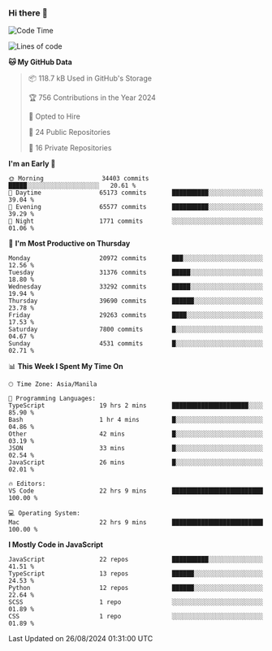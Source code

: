 ### Hi there 👋

<!--START_SECTION:waka-->
![Code Time](http://img.shields.io/badge/Code%20Time-986%20hrs%2050%20mins-blue)

![Lines of code](https://img.shields.io/badge/From%20Hello%20World%20I%27ve%20Written-65.7%20million%20lines%20of%20code-blue)

**🐱 My GitHub Data** 

> 📦 118.7 kB Used in GitHub's Storage 
 > 
> 🏆 756 Contributions in the Year 2024
 > 
> 💼 Opted to Hire
 > 
> 📜 24 Public Repositories 
 > 
> 🔑 16 Private Repositories 
 > 
**I'm an Early 🐤** 

```text
🌞 Morning                34403 commits       █████░░░░░░░░░░░░░░░░░░░░   20.61 % 
🌆 Daytime                65173 commits       ██████████░░░░░░░░░░░░░░░   39.04 % 
🌃 Evening                65577 commits       ██████████░░░░░░░░░░░░░░░   39.29 % 
🌙 Night                  1771 commits        ░░░░░░░░░░░░░░░░░░░░░░░░░   01.06 % 
```
📅 **I'm Most Productive on Thursday** 

```text
Monday                   20972 commits       ███░░░░░░░░░░░░░░░░░░░░░░   12.56 % 
Tuesday                  31376 commits       █████░░░░░░░░░░░░░░░░░░░░   18.80 % 
Wednesday                33292 commits       █████░░░░░░░░░░░░░░░░░░░░   19.94 % 
Thursday                 39690 commits       ██████░░░░░░░░░░░░░░░░░░░   23.78 % 
Friday                   29263 commits       ████░░░░░░░░░░░░░░░░░░░░░   17.53 % 
Saturday                 7800 commits        █░░░░░░░░░░░░░░░░░░░░░░░░   04.67 % 
Sunday                   4531 commits        █░░░░░░░░░░░░░░░░░░░░░░░░   02.71 % 
```


📊 **This Week I Spent My Time On** 

```text
🕑︎ Time Zone: Asia/Manila

💬 Programming Languages: 
TypeScript               19 hrs 2 mins       █████████████████████░░░░   85.90 % 
Bash                     1 hr 4 mins         █░░░░░░░░░░░░░░░░░░░░░░░░   04.86 % 
Other                    42 mins             █░░░░░░░░░░░░░░░░░░░░░░░░   03.19 % 
JSON                     33 mins             █░░░░░░░░░░░░░░░░░░░░░░░░   02.54 % 
JavaScript               26 mins             █░░░░░░░░░░░░░░░░░░░░░░░░   02.01 % 

🔥 Editors: 
VS Code                  22 hrs 9 mins       █████████████████████████   100.00 % 

💻 Operating System: 
Mac                      22 hrs 9 mins       █████████████████████████   100.00 % 
```

**I Mostly Code in JavaScript** 

```text
JavaScript               22 repos            ██████████░░░░░░░░░░░░░░░   41.51 % 
TypeScript               13 repos            ██████░░░░░░░░░░░░░░░░░░░   24.53 % 
Python                   12 repos            ██████░░░░░░░░░░░░░░░░░░░   22.64 % 
SCSS                     1 repo              ░░░░░░░░░░░░░░░░░░░░░░░░░   01.89 % 
CSS                      1 repo              ░░░░░░░░░░░░░░░░░░░░░░░░░   01.89 % 
```




 Last Updated on 26/08/2024 01:31:00 UTC
<!--END_SECTION:waka-->

